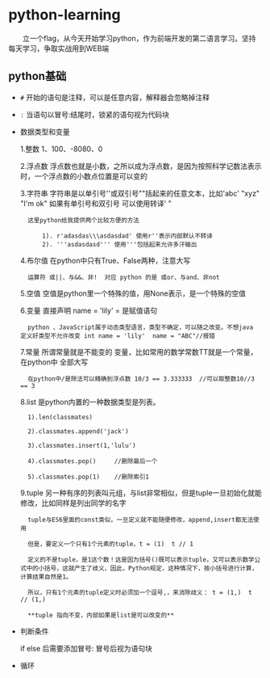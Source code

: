 # python-learning

&emsp;&emsp;立一个flag，从今天开始学习python，作为前端开发的第二语言学习。坚持每天学习，争取实战用到WEB端

## python基础

- `#` 开始的语句是注释，可以是任意内容，解释器会忽略掉注释
- `:` 当语句以冒号:结尾时，锁紧的语句视为代码块
- 数据类型和变量

    1.整数 1、100、-8080、0

    2.浮点数  浮点数也就是小数，之所以成为浮点数，是因为按照科学记数法表示时，一个浮点数的小数点位置是可以变的

    3.字符串 字符串是以单引号''或双引号""括起来的任意文本，比如'abc' "xyz"  "I'm ok" 如果有单引号和双引号 可以使用转译\' \"

        这里python给我提供两个比较方便的方法

            1). r'adasdas\\\asdasdad' 使用r''表示内部默认不转译
            2). '''asdasdasd''' 使用'''包括起来允许多汗输出

    4.布尔值 在python中只有True、False两种，注意大写

        运算符 或||、与&&、非!  对应 python 的是 或or、与and、非not

    5.空值 空值是python里一个特殊的值，用None表示，是一个特殊的空值

    6.变量 直接声明  name = 'lily' = 是赋值语句

        python 、JavaScript属于动态类型语言，类型不确定，可以随之改变。不想java  定义好类型不允许改变 int name = 'lily'  name = "ABC"//报错

    7.常量 所谓常量就是不能变的 变量，比如常用的数学常数TT就是一个常量，在python中 全部大写

        在python中/是除法可以精确到浮点数 10/3 == 3.333333  //可以取整数10//3 == 3

    8.list 是python内置的一种数据类型是列表。

        1).len(classmates)

        2).classmates.append('jack')

        3).classmates.insert(1,'lulu')

        4).classmates.pop()     //删除最后一个

        5).classmates.pop(1)    //删除索引1

    9.tuple 另一种有序的列表叫元组，与list非常相似，但是tuple一旦初始化就能修改，比如同样是列出同学的名字

        tuple与ES6里面的const类似，一旦定义就不能随便修改，append,insert都无法使用

        但是，要定义一个只有1个元素的tuple，t = (1)  t // 1

        定义的不是tuple，是1这个数！这是因为括号()既可以表示tuple，又可以表示数学公式中的小括号，这就产生了歧义，因此，Python规定，这种情况下，按小括号进行计算，计算结果自然是1。

        所以，只有1个元素的tuple定义时必须加一个逗号,，来消除歧义： t = (1,)  t  // (1,)

        **tuple 指向不变，内部如果是list是可以改变的**

- 判断条件

    if else 后需要添加冒号: 冒号后视为语句块


- 循环



































